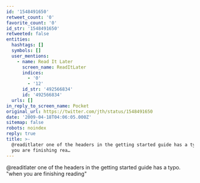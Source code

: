 ```yaml
---
id: '1548491650'
retweet_count: '0'
favorite_count: '0'
id_str: '1548491650'
retweeted: false
entities:
  hashtags: []
  symbols: []
  user_mentions:
    - name: Read It Later
      screen_name: ReadItLater
      indices:
        - '0'
        - '12'
      id_str: '492566834'
      id: '492566834'
  urls: []
in_reply_to_screen_name: Pocket
original_url: https://twitter.com/jth/status/1548491650
date: '2009-04-18T04:06:05.000Z'
sitemap: false
robots: noindex
reply: true
title: >-
  @readitlater one of the headers in the getting started guide has a typo. "when
  you are finishing rea…
---
```


@readitlater one of the headers in the getting started guide has a typo. "when you are finishing reading"